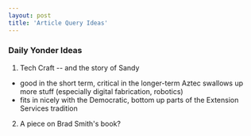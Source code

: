 ```yaml
---
layout: post
title: 'Article Query Ideas'
---
```




###  Daily Yonder Ideas

1) Tech Craft -- and the story of Sandy
- good in the short term, critical in the longer-term Aztec swallows up more stuff (especially digital fabrication, robotics)
- fits in nicely with the Democratic, bottom up parts of the Extension Services tradition


2) A piece on Brad Smith's book?





